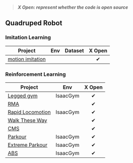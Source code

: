 >  ***X Open: represent whether the code is open source***

## Quadruped Robot

### Imitation Learning

| Project                                                      | Env  | Dataset |  X Open  |
| ------------------------------------------------------------ | :--: | :-----: | :------: |
| [motion imitation](https://xbpeng.github.io/projects/Robotic_Imitation/index.html) |      |         | &#x2714; |

### Reinforcement Learning

| Project                                                      |   Env    |  X Open  |
| ------------------------------------------------------------ | :------: | :------: |
| [Legged gym](https://github.com/whaleRobot/Robot-Learning/blob/master/codes/locomotion/Legged-Gym.md) | IsaacGym | &#x2714; |
| [RMA](https://ashish-kmr.github.io/rma-legged-robots/)       |          | &#x2714; |
| [Rapid Locomotion](https://github.com/Evan-wyl/Robot-Learning/blob/master/codes/quadruped/Rapid-Locomotion.md) | IsaacGym | &#x2714; |
| [Walk These Way](https://gmargo11.github.io/walk-these-ways/) |          | &#x2714; |
| [CMS](https://antonilo.github.io/vision_locomotion/)         |          | &#x2714; |
| [Parkour](https://robot-parkour.github.io/)                  | IsaacGym | &#x2714; |
| [Extreme Parkour](https://extreme-parkour.github.io/)        | IsaacGym | &#x2714; |
| [ABS](https://agile-but-safe.github.io/)                     | IsaacGym | &#x2714; |